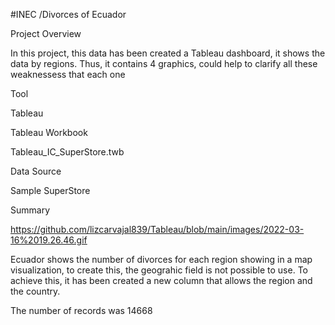  #INEC /Divorces of Ecuador

Project Overview

In this project, this data has been created a Tableau dashboard, it shows the data by regions. Thus, it contains 4 graphics, could help to clarify all these weaknessess that each one

Tool

Tableau

Tableau Workbook

Tableau_IC_SuperStore.twb

Data Source

Sample SuperStore

Summary

https://github.com/lizcarvajal839/Tableau/blob/main/images/2022-03-16%2019.26.46.gif

Ecuador shows the number of divorces for each region showing in a map visualization, to create this, the geograhic field is not possible to use. To achieve this, it has been created a new column that allows the region and the country.

The number of records was 14668

